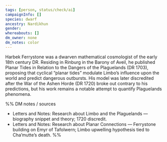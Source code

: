 ```yaml
---
tags: [person, status/check/ai]
campaignInfo: []
species: dwarf
ancestry: Nardikhun
gender: 
whereabouts: []
dm_owner: none
dm_notes: color
---
```


Harbek Ferrystone was a dwarven mathematical cosmologist of the early 18th century DR. Residing in Rinburg in the Barony of Aveil, he published Planar Tides in Relation to the Dangers of the Plaguelands (DR 1703), proposing that cyclical “planar tides” modulate Limbo’s influence upon the world and predict dangerous outbursts. His model was later discredited after the War of the Ashen Horde (DR 1720) broke out contrary to his predictions, but his work remains a notable attempt to quantify Plaguelands phenomena.

%%
DM notes / sources
- Letters and Notes: Research about Limbo and the Plaguelands — biography snippet and theory; 1720 discredit.
- Letters and Notes: Research about Planar Connections — Ferrystone building on Emyr of Tafolwern; Limbo upwelling hypothesis tied to Cha’mutte’s death.
%%
